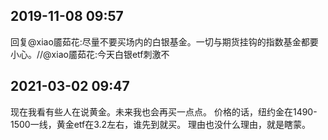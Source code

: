 ## 2019-11-08 09:57

回复@xiao靥茹花:尽量不要买场内的白银基金。一切与期货挂钩的指数基金都要小心。//@xiao靥茹花:今天白银etf刺激不

##  2021-03-02 09:47

现在我看有些人在说黄金。未来我也会再买一点点。
价格的话，纽约金在1490-1500一线，黄金etf在3.2左右，谁先到就买。
理由也没什么理由，就是瞎蒙。